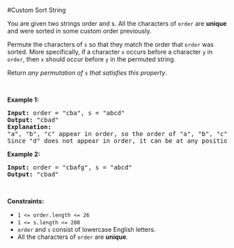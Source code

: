 #Custom Sort String
<p>You are given two strings order and s. All the characters of <code>order</code> are <strong>unique</strong> and were sorted in some custom order previously.</p>
<p>Permute the characters of <code>s</code> so that they match the order that <code>order</code> was sorted. More specifically, if a character <code>x</code> occurs before a character <code>y</code> in <code>order</code>, then <code>x</code> should occur before <code>y</code> in the permuted string.</p>
<p>Return <em>any permutation of </em><code>s</code><em> that satisfies this property</em>.</p>
<p> </p>
<p><strong class="example">Example 1:</strong></p>
<pre><strong>Input:</strong> order = "cba", s = "abcd"
<strong>Output:</strong> "cbad"
<strong>Explanation:</strong> 
"a", "b", "c" appear in order, so the order of "a", "b", "c" should be "c", "b", and "a". 
Since "d" does not appear in order, it can be at any position in the returned string. "dcba", "cdba", "cbda" are also valid outputs.
</pre>
<p><strong class="example">Example 2:</strong></p>
<pre><strong>Input:</strong> order = "cbafg", s = "abcd"
<strong>Output:</strong> "cbad"
</pre>
<p> </p>
<p><strong>Constraints:</strong></p>
<ul>
<li><code>1 &lt;= order.length &lt;= 26</code></li>
<li><code>1 &lt;= s.length &lt;= 200</code></li>
<li><code>order</code> and <code>s</code> consist of lowercase English letters.</li>
<li>All the characters of <code>order</code> are <strong>unique</strong>.</li>
</ul>
